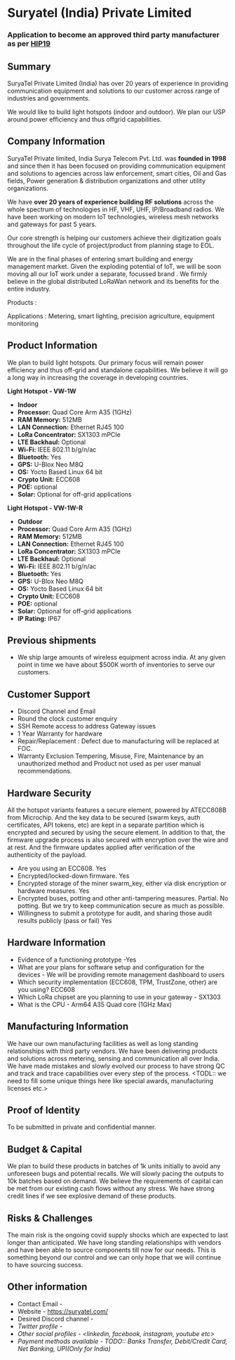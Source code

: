 # Suryatel (India) Private Limited
### Application to become an approved third party manufacturer as per [HIP19](https://github.com/dewi-alliance/hotspot-manufacturers/blob/main/template.md)

## Summary
SuryaTel Private Limited (India) has over 20 years of experience in providing communication equipment and solutions to our customer across range of industries and governments.

We would like to build light hotspots (indoor and outdoor). We plan our USP around power efficiency and thus offgrid capabilities.

## Company Information

SuryaTel Private limited, India Surya Telecom Pvt. Ltd. was **founded in 1998** and since then it has been focused on providing communication equipment and solutions to agencies across law enforcement, smart cities, Oil and Gas fields, Power generation & distribution organizations and other utility organizations.

We have **over 20 years of experience building RF solutions** across the whole spectrum of technologies in HF, VHF, UHF, IP/Broadband radios. We have been working on modern IoT technologies, wireless mesh networks and gateways for past 5 years.

Our core strength is helping our customers achieve their digitization goals throughout the life cycle of project/product from planning stage to EOL.

We are in the final phases of entering smart building and energy management market. Given the exploding potential of IoT, we will be soon moving all our IoT work under a separate, focussed brand <TBD>. We firmly believe in the global distributed LoRaWan network and its benefits for the entire industry.

Products : <Fill these out>

Applications : Metering, smart lighting, precision agriculture, equipment monitoring



## Product Information
We plan to build light hotspots. Our primary focus will remain power efficiency and thus off-grid and standalone capabilities. We believe it will go a long way in increasing the coverage in developing countries.

**Light Hotspot - VW-1W** 

*	**Indoor**
*	**Processor:** Quad Core Arm A35 (1GHz)
*	**RAM Memory:** 512MB
*	**LAN Connection:** Ethernet RJ45 100
*	**LoRa Concentrator:** SX1303 mPCIe
*	**LTE Backhaul:** Optional
*   **Wi-Fi:** IEEE 802.11 b/g/n/ac
*	**Bluetooth:** Yes
*	**GPS:** U-Blox Neo M8Q
*	**OS:** Yocto Based Linux 64 bit
*	**Crypto Unit:** ECC608
*	**POE:** optional
*   **Solar:** Optional for off-grid applications


**Light Hotspot - VW-1W-R**

*   **Outdoor**
*	**Processor:** Quad Core Arm A35 (1GHz)
*	**RAM Memory:** 512MB
*	**LAN Connection:** Ethernet RJ45 100
*	**LoRa Concentrator:** SX1303 mPCIe
*	**LTE Backhaul:** Optional
*   **Wi-Fi:** IEEE 802.11 b/g/n/ac
*	**Bluetooth:** Yes
*	**GPS:** U-Blox Neo M8Q
*	**OS:** Yocto Based Linux 64 bit
*	**Crypto Unit:** ECC608
*	**POE:** optional
*   **Solar:** Optional for off-grid applications
*   **IP Rating:** IP67


## Previous shipments

* We ship large amounts of wireless equipment across india. At any given point in time we have about $500K worth of inventories to serve our customers.

## Customer Support

* Discord Channel and Email
* Round the clock customer enquiry
* SSH Remote access to address Gateway issues
* 1 Year Warranty for hardware
* Repair/Replacement : Defect due to manufacturing will be replaced at FOC.
* Warranty Exclusion Tempering, Misuse, Fire, Maintenance by an unauthorized method and Product not used as per user manual recommendations.

## Hardware Security

All the hotspot variants features a secure element, powered by ATECC608B from Microchip. And the key data to be secured (swarm keys, auth certificates, API tokens, etc) are kept in a separate partition which is encrypted and secured by using the secure element.
In addition to that, the firmware upgrade process is also secured with encryption over the wire and at rest. And the firmware updates applied after verification of the authenticity of the payload.

* Are you using an ECC608. Yes
* Encrypted/locked-down firmware. Yes
* Encrypted storage of the miner swarm_key, either via disk encryption or hardware measures. Yes
* Encrypted buses, potting and other anti-tampering measures. Partial. No potting. But we try to keep communication secure as much as possible. 
* Willingness to submit a prototype for audit, and sharing those audit results publicly (pass or fail) Yes

## Hardware Information
* Evidence of a functioning prototype -Yes
* What are your plans for software setup and configuration for the devices - We will be providing remote management dashboard to users 
* Which security implementation (ECC608, TPM, TrustZone, other) are you using?  ECC608
* Which LoRa chipset are you planning to use in your gateway - SX1303
* What is the CPU - Arm64 A35 Quad core (1GHz Max)

## Manufacturing Information

We have our own manufacturing facilities as well as long standing relationships with third party vendors. We have been delivering products and solutions across metering, sensing and communication all over India.
We have made mistakes and slowly evolved our process to have strong QC and track and trace capabilities over every step of the process.
<TODL:: we need to fill some unique things here like special awards, manufacturing licenses etc.>

## Proof of Identity

To be submitted in private and confidential manner.

## Budget & Capital

We plan to build these products in batches of 1k units initially to avoid any unforeseen bugs and potential recalls. We will slowly pacing the outputs to 10k batches based on demand. We believe the requirements of capital can be met from our existing cash flows without any stress. We have strong credit lines if we see explosive demand of these products.

## Risks & Challenges

The main risk is the ongoing covid supply shocks which are expected to last longer than anticipated. We have long standing relationships with vendors and have been able to source components till now for our needs. This is something beyond our control and we can only hope that we will continue to have sourcing success.



## Other information
* Contact Email - <sales and support emails>
* Website - https://suryatel.com/
* Desired Discord channel - <I will take care of it>
* Twitter profile - <twitter profile>
* Other social profiles - <linkedin, facebook, instagram, youtube etc>
* Payment methods available - TODO:: Banks Transfer, Debit/Credit Card, Net Banking, UPI(Only for India)
